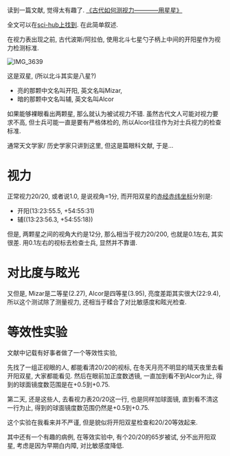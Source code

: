 <!--
.. title: 文献赏析: 古代如何测视力
.. slug: An_Ancient_Eye_Test
.. date: 2018-8-10 1:00 UTC+08:00
.. tags: ophthalmology
.. category: ophthalmology
.. link:
.. description:
.. type: text
-->

读到一篇文献, 觉得太有趣了.
[《古代如何测视力————用星星》](https://www.ncbi.nlm.nih.gov/pubmed/18929764)

全文可以在[sci-hub上找到](https://sci-hub.tw/https://www.ncbi.nlm.nih.gov/pubmed/18929764). 在此简单叙述.


在视力表出现之前, 古代波斯/阿拉伯, 使用北斗七星勺子柄上中间的开阳星作为视力检测标准.

![IMG_3639](https://i.loli.net/2018/08/10/5b6c82feabafd.jpg)

这是双星, (所以北斗其实是八星?)

* 亮的那颗中文名叫开阳, 英文名叫Mizar,
* 暗的那颗中文名叫辅, 英文名叫Alcor

如果能够裸眼看出两颗星, 那么就认为被试视力不错. 虽然古代文人可能对视力要求不高, 但士兵可能一直是要有严格体检的, 所以Alcor往往作为对士兵视力的检查标准.

通常天文学家/ 历史学家只讲到这里, 但这是篇眼科文献, 于是...
<!-- TEASER_END -->
# 视力

正常视力20/20, 或者说1.0, 是说视角=1分, 而开阳双星的[赤经赤纬坐标](http://aeea.nmns.edu.tw/2006/0606/ap060615.html)分别是:

* 开阳(13:23:55.5, +54:55:31)
* 辅((13:23:56.3, +54:55:18))

但是, 两颗星之间的视角大约是12分, 那么相当于视力20/200, 也就是0.1左右, 其实很差. 用0.1左右的视标去检查士兵, 显然并不靠谱.

# 对比度与眩光

又但是, Mizar是二等星(2.27), Alcor是四等星(3.95), 亮度差距其实很大(22:9.4), 所以这个测试除了测量视力, 还相当于糅合了对比敏感度和眩光检查.

# 等效性实验

文献中记载有好事者做了一个等效性实验,

先找了一组正视眼的人, 都能看清20/20的视标, 在冬天月亮不明显的晴天夜里去看开阳双星, 大家都能看见. 然后在眼前加正度数透镜, 一直加到看不到Alcor为止, 得到的球面镜度数范围是在+0.5到+0.75.

第二天, 还是这些人, 去看视力表20/20这一行, 也是同样加球面镜, 直到看不清这一行为止, 得到的球面镜度数范围仍然是+0.5到+0.75.

这个实验在我看来并不严谨, 但是貌似将开阳双星检查和20/20等效起来.

其中还有一个有趣的病例, 在等效实验中, 有个20/20的65岁被试, 分不出开阳双星, 考虑是因为早期白内障, 对比敏感度降低.
